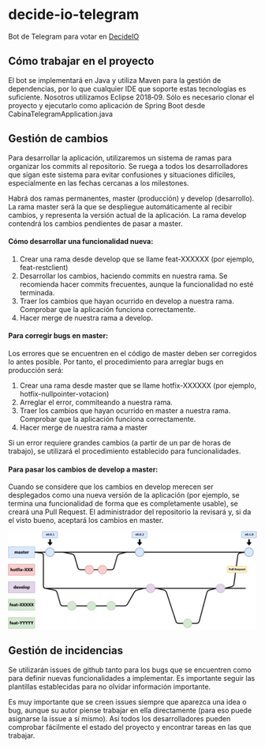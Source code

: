 # decide-io-telegram
Bot de Telegram para votar en [DecideIO](https://github.com/EGCETSII/decide)

## Cómo trabajar en el proyecto
El bot se implementará en Java y utiliza Maven para la gestión de dependencias, por lo que cualquier IDE que soporte estas tecnologías es suficiente. Nosotros utilizamos Eclipse 2018‑09. Sólo es necesario clonar el proyecto y ejecutarlo como aplicación de Spring Boot desde CabinaTelegramApplication.java

## Gestión de cambios
Para desarrollar la aplicación, utilizaremos un sistema de ramas para organizar los commits al repositorio. Se ruega a todos los desarrolladores que sigan este sistema para evitar confusiones y situaciones difíciles, especialmente en las fechas cercanas a los milestones.

Habrá dos ramas permanentes, master (producción) y develop (desarrollo). La rama master será la que se despliegue automáticamente al recibir cambios, y representa la versión actual de la aplicación. La rama develop contendrá los cambios pendientes de pasar a master.

#### Cómo desarrollar una funcionalidad nueva:
1. Crear una rama desde develop que se llame feat-XXXXXX (por ejemplo, feat-restclient)
2. Desarrollar los cambios, haciendo commits en nuestra rama. Se recomienda hacer commits frecuentes, aunque la funcionalidad no esté terminada.
3. Traer los cambios que hayan ocurrido en develop a nuestra rama. Comprobar que la aplicación funciona correctamente.
4. Hacer merge de nuestra rama a develop.

#### Para corregir bugs en master:
Los errores que se encuentren en el código de master deben ser corregidos lo antes posible. Por tanto, el procedimiento para arreglar bugs en producción será:
1. Crear una rama desde master que se llame hotfix-XXXXXX (por ejemplo, hotfix-nullpointer-votacion)
2. Arreglar el error, commiteando a nuestra rama.
3. Traer los cambios que hayan ocurrido en master a nuestra rama. Comprobar que la aplicación funciona correctamente.
4. Hacer merge de nuestra rama a master

Si un error requiere grandes cambios (a partir de un par de horas de trabajo), se utilizará el procedimiento establecido para funcionalidades.

#### Para pasar los cambios de develop a master:
Cuando se considere que los cambios en develop merecen ser desplegados como una nueva versión de la aplicación (por ejemplo, se termina una funcionalidad de forma que es completamente usable), se creará una Pull Request. El administrador del repositorio la revisará y, si da el visto bueno, aceptará los cambios en master.

![gráfico gitflow.png](https://raw.githubusercontent.com/DecideIO-Cabina/decide-io-telegram/master/doc/img/gitflow.png)

## Gestión de incidencias
Se utilizarán issues de github tanto para los bugs que se encuentren como para definir nuevas funcionalidades a implementar. Es importante seguir las plantillas establecidas para no olvidar información importante.

Es muy importante que se creen issues siempre que aparezca una idea o bug, aunque su autor piense trabajar en ella directamente (para eso puede asignarse la issue a sí mismo). Así todos los desarrolladores pueden comprobar fácilmente el estado del proyecto y encontrar tareas en las que trabajar.

